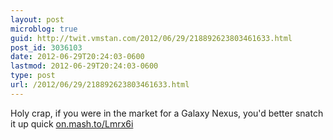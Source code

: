 ```yaml
---
layout: post
microblog: true
guid: http://twit.vmstan.com/2012/06/29/218892623803461633.html
post_id: 3036103
date: 2012-06-29T20:24:03-0600
lastmod: 2012-06-29T20:24:03-0600
type: post
url: /2012/06/29/218892623803461633.html
---
```

Holy crap, if you were in the market for a Galaxy Nexus, you'd better snatch it up quick <a href="http://on.mash.to/Lmrx6i">on.mash.to/Lmrx6i</a>
